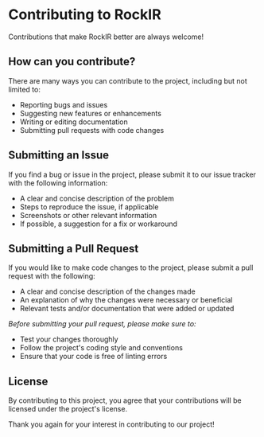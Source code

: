 # Contributing to RockIR

Contributions that make RockIR better are always welcome!

## How can you contribute?

There are many ways you can contribute to the project, including but not limited to:

* Reporting bugs and issues
* Suggesting new features or enhancements
* Writing or editing documentation
* Submitting pull requests with code changes

## Submitting an Issue

If you find a bug or issue in the project, please submit it to our issue tracker with the following information:

* A clear and concise description of the problem
* Steps to reproduce the issue, if applicable
* Screenshots or other relevant information
* If possible, a suggestion for a fix or workaround

## Submitting a Pull Request

If you would like to make code changes to the project, please submit a pull request with the following:

* A clear and concise description of the changes made
* An explanation of why the changes were necessary or beneficial
* Relevant tests and/or documentation that were added or updated

*Before submitting your pull request, please make sure to:*

* Test your changes thoroughly
* Follow the project's coding style and conventions
* Ensure that your code is free of linting errors

## License

By contributing to this project, you agree that your contributions will be licensed under the project's license.

Thank you again for your interest in contributing to our project!